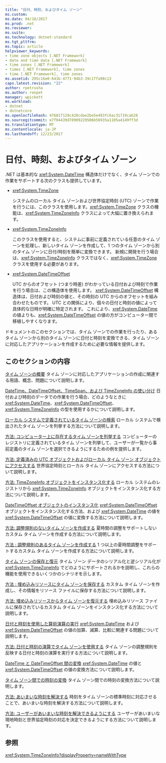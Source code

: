 ```yaml
---
title: "日付、時刻、およびタイム ゾーン"
ms.custom: 
ms.date: 04/10/2017
ms.prod: .net
ms.reviewer: 
ms.suite: 
ms.technology: dotnet-standard
ms.tgt_pltfrm: 
ms.topic: article
helpviewer_keywords:
- time zone objects [.NET Framework]
- date and time data [.NET Framework]
- time zones [.NET Framework]
- times [.NET Framework], time zones
- time [.NET Framework], time zones
ms.assetid: 295c16e0-641b-4771-94b3-39c1ffa98c13
caps.latest.revision: "22"
author: rpetrusha
ms.author: ronpet
manager: wpickett
ms.workload:
- dotnet
- dotnetcore
ms.openlocfilehash: 47681f129c428cdae2be5e493fc6ac31719cab28
ms.sourcegitcommit: e7f04439d78909229506b56935a1105a4149ff3d
ms.translationtype: MT
ms.contentlocale: ja-JP
ms.lasthandoff: 12/23/2017
---
```

# <a name="dates-times-and-time-zones"></a>日付、時刻、およびタイム ゾーン

.NET は基本的な <xref:System.DateTime> 構造体だけでなく、タイム ゾーンでの作業をサポートする次のクラスも提供しています。

* <xref:System.TimeZone>

  システムのローカル タイム ゾーンおよび世界協定時刻 (UTC) ゾーンで作業を行うには、このクラスを使用します。<xref:System.TimeZone> クラスの機能は、<xref:System.TimeZoneInfo> クラスによって大幅に置き換えられます。

* <xref:System.TimeZoneInfo>

  このクラスを使用すると、システムに事前に定義されている任意のタイム ゾーンを処理し、新しいタイム ゾーンを作成して、1 つのタイム ゾーンから別のタイム ゾーンに日付/時刻を簡単に変換できます。 新規に開発を行う場合は、<xref:System.TimeZoneInfo> クラスではなく、<xref:System.TimeZone> クラスを使用する必要があります。

* <xref:System.DateTimeOffset>

  UTC からのオフセット (つまり時差) がわかっている日付および時刻で作業を行う場合は、この構造体を使用します。 <xref:System.DateTimeOffset> 構造体は、日付および時刻の値と、その時刻の UTC からのオフセットを組み合わせたものです。 UTC との関係により、個々の日付と時刻の値によって具体的な日時が明確に特定されます。 これにより、<xref:System.DateTime> の値よりも、<xref:System.DateTimeOffset> の値の方がコンピューター間で移植しやすくなります。

ドキュメントのこのセクションでは、タイム ゾーンでの作業を行ったり、あるタイム ゾーンから別のタイム ゾーンに日付と時刻を変換できる、タイム ゾーンに対応したアプリケーションを作成するために必要な情報を提供します。

## <a name="in-this-section"></a>このセクションの内容

[タイム ゾーンの概要](../../../docs/standard/datetime/time-zone-overview.md) タイム ゾーンに対応したアプリケーションの作成に関連する用語、概念、問題について説明します。

[DateTime、DateTimeOffset、TimeSpan、および TimeZoneInfo の使い分け](../../../docs/standard/datetime/choosing-between-datetime.md) 日付および時刻のデータでの作業を行う場合、どのようなときに <xref:System.DateTime>、<xref:System.DateTimeOffset>、<xref:System.TimeZoneInfo> の型を使用するかについて説明します。

[ローカル システムで定義されているタイム ゾーンの検索](../../../docs/standard/datetime/finding-the-time-zones-on-local-system.md) ローカル システムで検出されたタイム ゾーンを列挙する方法について説明します。

[方法: コンピューター上に存在するタイム ゾーンを列挙する](../../../docs/standard/datetime/enumerate-time-zones.md) コンピューターのレジストリに定義されているタイム ゾーンを列挙して、ユーザーが一覧から事前定義のタイム ゾーンを選択できるようにするための例を提供します。

[方法: 定義済みの UTC オブジェクトおよびローカル タイム ゾーン オブジェクトにアクセスする](../../../docs/standard/datetime/access-utc-and-local.md) 世界協定時刻とローカル タイム ゾーンにアクセスする方法について説明します。

[方法: TimeZoneInfo オブジェクトをインスタンス化する](../../../docs/standard/datetime/instantiate-time-zone-info.md) ローカル システムのレジストリから <xref:System.TimeZoneInfo> オブジェクトをインスタンス化する方法について説明します。

[DateTimeOffset オブジェクトのインスタンス化](../../../docs/standard/datetime/instantiating-a-datetimeoffset-object.md) <xref:System.DateTimeOffset> オブジェクトをインスタンス化する方法、および <xref:System.DateTime> の値を <xref:System.DateTimeOffset> の値に変換する方法について説明します。

[方法: 調整規則のないタイム ゾーンを作成する](../../../docs/standard/datetime/create-time-zones-without-adjustment-rules.md) 夏時間の調整をサポートしないカスタム タイム ゾーンを作成する方法について説明します。

[方法 : 調整規則のあるタイム ゾーンを作成する](../../../docs/standard/datetime/create-time-zones-with-adjustment-rules.md) 1 つ以上の夏時間調整をサポートするカスタム タイム ゾーンを作成する方法について説明します。

[タイム ゾーンの保存と復元](../../../docs/standard/datetime/saving-and-restoring-time-zones.md) タイム ゾーン データのシリアル化と逆シリアル化が <xref:System.TimeZoneInfo> でどのようにサポートされるかを説明し、これらの機能を使用できるいくつかのシナリオを示します。

[方法 : 埋め込みリソースにタイム ゾーンを保存する](../../../docs/standard/datetime/save-time-zones-to-an-embedded-resource.md) カスタム タイム ゾーンを作成し、その情報をリソース ファイルに保存する方法について説明します。

[方法: 埋め込みリソースからタイム ゾーンを復元する](../../../docs/standard/datetime/restore-time-zones-from-an-embedded-resource.md) 埋め込みリソース ファイルに保存されているカスタム タイム ゾーンをインスタンス化する方法について説明します。

[日付と時刻を使用した算術演算の実行](../../../docs/standard/datetime/performing-arithmetic-operations.md) <xref:System.DateTime> および <xref:System.DateTimeOffset> の値の加算、減算、比較に関連する問題について説明します。

[方法: 日付と時刻の演算でタイム ゾーンを使用する](../../../docs/standard/datetime/use-time-zones-in-arithmetic.md) タイム ゾーンの調整規則を反映する日付と時刻の演算を実行する方法について説明します。

[DateTime と DateTimeOffset 間の変換](../../../docs/standard/datetime/converting-between-datetime-and-offset.md) <xref:System.DateTime> の値と <xref:System.DateTimeOffset> の値の変換方法について説明します。

[タイム ゾーン間での時刻の変換](../../../docs/standard/datetime/converting-between-time-zones.md) タイム ゾーン間での時刻の変換方法について説明します。

[方法: あいまいな時刻を解決する](../../../docs/standard/datetime/resolve-ambiguous-times.md) 時刻をタイム ゾーンの標準時刻に対応させることで、あいまいな時刻を解決する方法について説明します。

[方法: ユーザーがあいまいな時刻を解決できるようにする](../../../docs/standard/datetime/let-users-resolve-ambiguous-times.md) ユーザーがあいまいな現地時刻と世界協定時刻の対応を決定できるようにする方法について説明します。

## <a name="reference"></a>参照

<xref:System.TimeZoneInfo?displayProperty=nameWithType>
